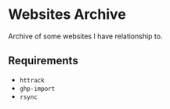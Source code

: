 # Websites Archive

Archive of some websites I have relationship to.

## Requirements

- `httrack`
- `ghp-import`
- `rsync`
